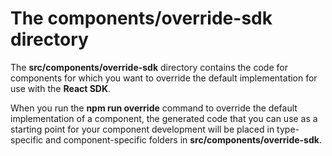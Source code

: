 # The **components/override-sdk** directory

The **src/components/override-sdk** directory contains the code for components for which you want to override the default implementation for use with the **React SDK**.

When you run the **npm run  override** command to override the default implementation of a component, the generated code that you can use as a starting point for your component development will be placed in type-specific and component-specific folders in **src/components/override-sdk**.
